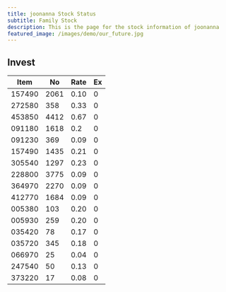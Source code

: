 ```yaml
---
title: joonanna Stock Status
subtitle: Family Stock 
description: This is the page for the stock information of joonanna
featured_image: /images/demo/our_future.jpg
---
```


## Invest

|  Item  | No | Rate | Ex   |
|--------|----|------|------|
| 157490 |2061| 0.10 |    0 | 
| 272580 | 358| 0.33 |    0 |
| 453850 |4412| 0.67 |    0 |
| 091180 |1618| 0.2  |    0 |
| 091230 | 369| 0.09 |    0 | 
| 157490 |1435| 0.21 |    0 | 
| 305540 |1297| 0.23 |    0 | 
| 228800 |3775| 0.09 |    0 |  
| 364970 |2270| 0.09 |    0 |  
| 412770 |1684| 0.09 |    0 | 
| 005380 | 103| 0.20 |    0 | 
| 005930 | 259| 0.20 |    0 | 
| 035420 |  78| 0.17 |    0 | 
| 035720 | 345| 0.18 |    0 | 
| 066970 |  25| 0.04 |    0 | 
| 247540 |  50| 0.13 |    0 | 
| 373220 |  17| 0.08 |    0 | 
